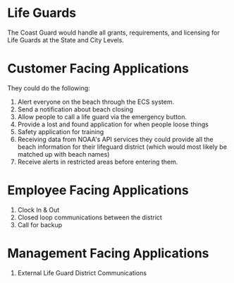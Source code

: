 # Life Guards

The Coast Guard would handle all grants, requirements, and licensing for Life Guards at the State and City Levels.

# Customer Facing Applications

They could do the following:

1. Alert everyone on the beach through the ECS system.
2. Send a notification about beach closing
3. Allow people to call a life guard via the emergency button.
4. Provide a lost and found application for when people loose things
5. Safety application for training
6. Receiving data from NOAA's API services they could provide all the beach information for their lifeguard district (which would most likely be matched up with beach names)
7. Receive alerts in restricted areas before entering them.

# Employee Facing Applications

1. Clock In & Out
2. Closed loop communications between the district
3. Call for backup

# Management Facing Applications

1. External Life Guard District Communications
